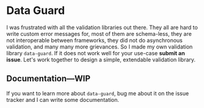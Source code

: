 # Data Guard
I was frustrated with all the validation libraries out there. They all are hard to write custom error messages for, most of them are schema-less, they are not interoperable between frameworks, they did not do asynchronous validation, and many many more grievances. So I made my own validation library `data-guard`. If it does not work well for your use-case **submit an issue**. Let's work together to design a simple, extendable validation library.

## Documentation—WIP
If you want to learn more about `data-guard`, bug me about it on the issue tracker and I can write some documentation.
